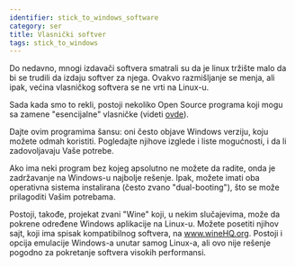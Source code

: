 ```yaml
---
identifier: stick_to_windows_software
category: ser
title: Vlasnički softver
tags: stick_to_windows
---
```


Do nedavno, mnogi izdavači softvera smatrali su da je linux tržište malo da bi se trudili da izdaju softver za njega. Ovakvo razmišljanje se menja, ali ipak, većina vlasničkog softvera se ne vrti na Linux-u.

Sada kada smo to rekli, postoji nekoliko Open Source programa koji mogu sa zamene "esencijalne" vlasničke
(videti <a href="/items/warez">ovde</a>).

Dajte ovim programima šansu: oni često objave Windows verziju, koju možete odmah koristiti. Pogledajte njihove izglede i liste mogućnosti, i da li zadovoljavaju Vaše potrebe.

Ako ima neki program bez kojeg apsolutno ne možete da radite, onda je zadržavanje na Windows-u najbolje rešenje.  Ipak, možete imati oba operativna sistema instalirana (često zvano "dual-booting"), što se može prilagoditi Vašim potrebama.

Postoji, takođe, projekat zvani "Wine" koji, u nekim slučajevima, može da pokrene određene Windows aplikacije na Linux-u.  Možete posetiti njihov sajt, koji ima spisak kompatibilnog softvera, na <a href="http://www.winehq.org">www.wineHQ.org</a>. Postoji i opcija emulacije Windows-a unutar samog Linux-a, ali
ovo nije rešenje pogodno za pokretanje softvera visokih performansi.

